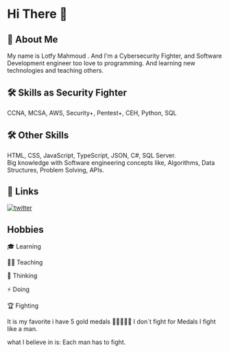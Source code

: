 # Hi There 👋

## 🚀 About Me
My name is Lotfy Mahmoud . And I'm a Cybersecurity Fighter, and Software Development engineer too love to programming. And learning new technologies and teaching others.

## 🛠 Skills as Security Fighter
CCNA, MCSA, AWS, Security+, Pentest+, CEH, Python, SQL

## 🛠 Other Skills
HTML, CSS, JavaScript, TypeScript, JSON, C#, SQL Server.<br>
Big knowledge with Software engineering concepts like, Algorithms, Data Structures, Problem Solving, APIs.

## 🔗 Links
[![twitter](https://img.shields.io/badge/twitter-1DA1F2?style=for-the-badge&logo=twitter&logoColor=white)](https://twitter.com/LotfyMahmoudYa)


## Hobbies

🎓 Learning 

👨‍🎓 Teaching

🤔 Thinking

⚡️ Doing

🏆 Fighting

It is my favorite i have 5 gold medals 🥇🥇🥇🥇🥇
I don`t fight for Medals I fight like a man.

what I believe in is:
Each man has to fight.
